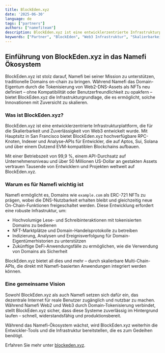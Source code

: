 ```yaml
---
title: BlockEden.xyz
date: '2025-06-30'
language: de
tags: ["partners"]
authors: ["namefiteam"]
description: BlockEden.xyz ist eine entwicklerzentrierte Infrastrukturplattform, die für die Skalierbarkeit und Zuverlässigkeit von Web3 entwickelt wurde.
keywords: ["Partner", "BlockEden", "Web3 Infrastruktur", "Skalierbarkeit", "Zuverlässigkeit", "RPC-Knoten", "Indexer", "Analyse-APIs", "Aptos", "Sui", "Solana", "EVM", "Namefi", "Domain-Tokenisierung", "NFTs"]
---
```


## **Einführung von BlockEden.xyz in das Namefi Ökosystem**

BlockEden.xyz ist stolz darauf, Namefi bei seiner Mission zu unterstützen, traditionelle Domains on-chain zu bringen. Während Namefi das Domain-Eigentum durch die Tokenisierung von Web2-DNS-Assets als NFTs neu definiert – ohne Kompatibilität oder Benutzerfreundlichkeit zu opakfern – bietet BlockEden.xyz die Infrastrukturgrundlage, die es ermöglicht, solche Innovationen mit Zuversicht zu skalieren.

### **Was ist BlockEden.xyz?**

BlockEden.xyz ist eine entwicklerzentrierte Infrastrukturplattform, die für die Skalierbarkeit und Zuverlässigkeit von Web3 entwickelt wurde. Mit Hauptsitz in San Francisco bietet BlockEden.xyz hochverfügbare RPC-Knoten, Indexer und Analyse-APIs für Entwickler, die auf Aptos, Sui, Solana und über einem Dutzend EVM-kompatiblen Blockchains aufbauen.

Mit einer Betriebszeit von 99,9 %, einem API-Durchsatz auf Unternehmensniveau und über 50 Millionen US-Dollar an gestakten Assets vertrauen Tausende von Entwicklern und Projekten weltweit auf BlockEden.xyz.

### **Warum es für Namefi wichtig ist**

Namefi ermöglicht es, Domains wie `example.com` als ERC-721 NFTs zu prägen, wobei die DNS-Nutzbarkeit erhalten bleibt und gleichzeitig neue On-Chain-Funktionen freigeschaltet werden. Diese Entwicklung erfordert eine robuste Infrastruktur, um:

*   Hochvolumige Lese- und Schreibinteraktionen mit tokenisierten Domains zu bedienen
*   NFT-Marktplätze und Domain-Handelsprotokolle zu betreiben
*   Indizierung, Analysen und Ereignisverfolgung für Domain-Eigentümerhistorien zu unterstützen
*   Zukünftige DeFi-Anwendungsfälle zu ermöglichen, wie die Verwendung von Domains als Sicherheit

BlockEden.xyz bietet all dies und mehr – durch skalierbare Multi-Chain-APIs, die direkt mit Namefi-basierten Anwendungen integriert werden können.

### **Eine gemeinsame Vision**

Sowohl BlockEden.xyz als auch Namefi setzen sich dafür ein, das dezentrale Internet für reale Benutzer zugänglich und nutzbar zu machen. Während Namefi Web2 und Web3 durch Domain-Tokenisierung verbindet, stellt BlockEden.xyz sicher, dass diese Systeme zuverlässig im Hintergrund laufen – schnell, widerstandsfähig und produktionsbereit.

Während das Namefi-Ökosystem wächst, wird BlockEden.xyz weiterhin die Entwickler-Tools und die Infrastruktur bereitstellen, die es zum Gedeihen benötigt.

Erfahren Sie mehr unter [blockeden.xyz](https://blockeden.xyz).